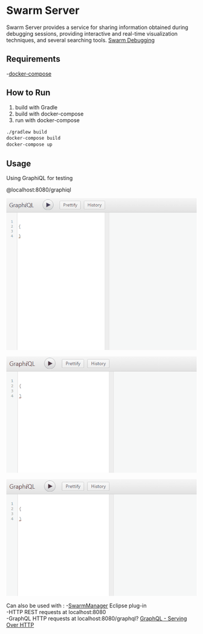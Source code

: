 # Swarm Server

Swarm Server provides a service for sharing information obtained during debugging sessions, providing interactive and real-time visualization techniques, and several searching tools. [Swarm Debugging](https://lume.ufrgs.br/handle/10183/150176#)

## Requirements

-[docker-compose](https://docs.docker.com/compose/install/)

## How to Run

1. build with Gradle
2. build with docker-compose
3. run with docker-compose

```bash
./gradlew build
docker-compose build
docker-compose up
```

## Usage

Using GraphiQL for testing

@localhost:8080/graphiql

![graphiql query](Img/graphql1.gif)

![graphiql query](Img/graphql2.gif)

![graphiql query](Img/graphql3.gif)

Can also be used with :
-[SwarmManager](https://github.com/SwarmDebugging/SwarmManager) Eclipse plug-in  
-HTTP REST requests at localhost:8080  
-GraphQL HTTP requests at localhost:8080/graphql? [GraphQL - Serving Over HTTP](https://graphql.org/learn/serving-over-http/)  
